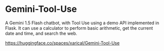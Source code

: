 # Gemini-Tool-Use
A Gemini 1.5 Flash chatbot, with Tool Use using a demo API implemented in Flask. It can use a calculator to perform basic arithmetic, get the current date and time, and search the web.

https://huggingface.co/spaces/xarical/Gemini-Tool-Use
